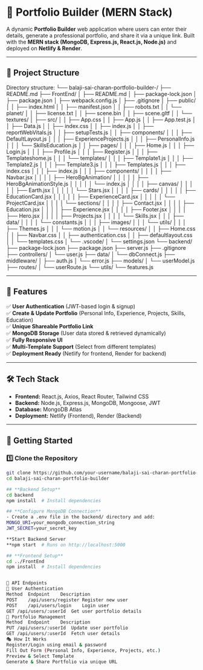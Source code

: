 # 🚀 Portfolio Builder (MERN Stack)

A dynamic **Portfolio Builder** web application where users can enter their details, generate a professional portfolio, and share it via a unique link. Built with the **MERN stack (MongoDB, Express.js, React.js, Node.js)** and deployed on **Netlify & Render**.

---

## 📂 Project Structure

Directory structure:
└── balaji-sai-charan-portfolio-builder-/
├── README.md
├── FrontEnd/
│ ├── README.md
│ ├── package-lock.json
│ ├── package.json
│ ├── webpack.config.js
│ ├── .gitignore
│ ├── public/
│ │ ├── index.html
│ │ ├── manifest.json
│ │ ├── robots.txt
│ │ └── planet/
│ │ ├── license.txt
│ │ ├── scene.bin
│ │ ├── scene.gltf
│ │ └── textures/
│ ├── src/
│ │ ├── App.css
│ │ ├── App.js
│ │ ├── App.test.js
│ │ ├── Data.js
│ │ ├── index.css
│ │ ├── index.js
│ │ ├── reportWebVitals.js
│ │ ├── setupTests.js
│ │ ├── components/
│ │ │ ├── DefaultLayout.js
│ │ │ ├── ExperienceProjects.js
│ │ │ ├── PersonalInfo.js
│ │ │ └── SkillsEducation.js
│ │ ├── pages/
│ │ │ ├── Home.js
│ │ │ ├── Login.js
│ │ │ ├── Profile.js
│ │ │ ├── Register.js
│ │ │ ├── Templateshome.js
│ │ │ └── templates/
│ │ │ ├── Template1.js
│ │ │ ├── Template2.js
│ │ │ ├── Template3.js
│ │ │ ├── Templates.js
│ │ │ ├── index.css
│ │ │ ├── index.js
│ │ │ ├── components/
│ │ │ │ ├── Navbar.jsx
│ │ │ │ ├── HeroBgAnimation/
│ │ │ │ │ ├── HeroBgAnimationStyle.js
│ │ │ │ │ └── index.js
│ │ │ │ ├── canvas/
│ │ │ │ │ ├── Earth.jsx
│ │ │ │ │ └── Stars.jsx
│ │ │ │ ├── cards/
│ │ │ │ │ ├── EducationCard.jsx
│ │ │ │ │ ├── ExperienceCard.jsx
│ │ │ │ │ └── ProjectCard.jsx
│ │ │ │ └── sections/
│ │ │ │ ├── Contact.jsx
│ │ │ │ ├── Education.jsx
│ │ │ │ ├── Experience.jsx
│ │ │ │ ├── Footer.jsx
│ │ │ │ ├── Hero.jsx
│ │ │ │ ├── Projects.jsx
│ │ │ │ └── Skills.jsx
│ │ │ ├── data/
│ │ │ │ └── constants.js
│ │ │ ├── images/
│ │ │ └── utils/
│ │ │ ├── Themes.js
│ │ │ └── motion.js
│ │ └── resources/
│ │ ├── Home.css
│ │ ├── Navbar.css
│ │ ├── authentication.css
│ │ ├── defaultlayout.css
│ │ └── templates.css
│ └── .vscode/
│ └── settings.json
└── backend/
├── package-lock.json
├── package.json
├── server.js
├── .gitignore
├── controllers/
│ └── user.js
├── data/
│ └── dbConnect.js
├── middleware/
│ ├── auth.js
│ └── error.js
├── models/
│ └── userModel.js
├── routes/
│ └── userRoute.js
└── utils/
└── features.js


---

## 🎯 **Features**
✅ **User Authentication** (JWT-based login & signup)  
✅ **Create & Update Portfolio** (Personal Info, Experience, Projects, Skills, Education)  
✅ **Unique Shareable Portfolio Link**  
✅ **MongoDB Storage** (User data stored & retrieved dynamically)  
✅ **Fully Responsive UI**  
✅ **Multi-Template Support** (Select from different templates)  
✅ **Deployment Ready** (Netlify for frontend, Render for backend)

---

## 🛠️ **Tech Stack**
- **Frontend:** React.js, Axios, React Router, Tailwind CSS  
- **Backend:** Node.js, Express.js, MongoDB, Mongoose, JWT  
- **Database:** MongoDB Atlas  
- **Deployment:** Netlify (Frontend), Render (Backend)  

---

## 🚀 **Getting Started**

### 1️⃣ Clone the Repository
```bash
git clone https://github.com/your-username/balaji-sai-charan-portfolio-builder.git
cd balaji-sai-charan-portfolio-builder

## **Backend Setup**
cd backend
npm install  # Install dependencies

## **Configure MongoDB Connection**
- Create a .env file in the backend/ directory and add:
MONGO_URI=your_mongodb_connection_string
JWT_SECRET=your_secret_key

**Start Backend Server
**npm start  # Runs on http://localhost:5000

## **Frontend Setup**
cd ../FrontEnd
npm install  # Install dependencies


📌 API Endpoints
🔹 User Authentication
Method	Endpoint	Description
POST	/api/users/register	Register new user
POST	/api/users/login	Login user
GET	/api/users/:userId	Get user portfolio details
🔹 Portfolio Management
Method	Endpoint	Description
PUT	/api/users/:userId	Update user portfolio
GET	/api/users/:userId	Fetch user details
🎭 How It Works
Register/Login using email & password
Fill Out Form (Personal Info, Experience, Projects, etc.)
Preview & Select Template
Generate & Share Portfolio via unique URL
